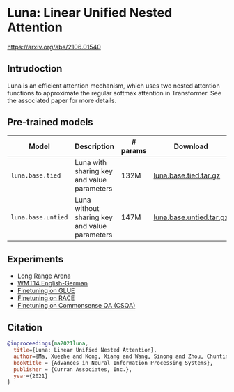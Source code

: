 # Luna: Linear Unified Nested Attention

https://arxiv.org/abs/2106.01540

## Intrudoction
Luna is an efficient attention mechanism, which uses two nested attention functions to approximate the regular softmax attention in Transformer.
See the associated paper for more details.

## Pre-trained models
Model | Description | # params | Download
---|---|---|---
`luna.base.tied` | Luna with sharing key and value parameters | 132M | [luna.base.tied.tar.gz]()
`luna.base.untied` | Luna without sharing key and value parameters | 147M | [luna.base.untied.tar.gz]()


## Experiments

- [Long Range Arena](README.lra.md)
- [WMT14 English-German](README.wmt.md)
- [Finetuning on GLUE](README.glue.md)
- [Finetuning on RACE](README.race.md)
- [Finetuning on Commonsense QA (CSQA)](README.csqa.md)


## Citation

```bibtex
@inproceedings{ma2021luna,
  title={Luna: Linear Unified Nested Attention},
  author={Ma, Xuezhe and Kong, Xiang and Wang, Sinong and Zhou, Chunting and May, Jonathan and Ma, Hao and Zettlemoyer, Luke},
  booktitle = {Advances in Neural Information Processing Systems},
  publisher = {Curran Associates, Inc.},
  year={2021}
}
```
